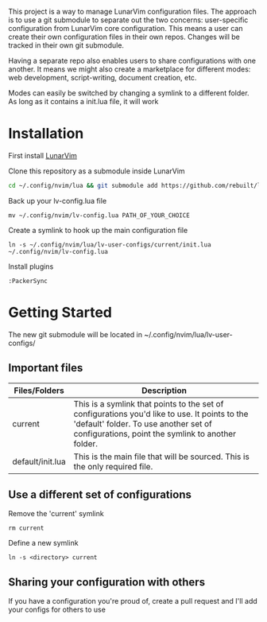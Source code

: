 This project is a way to manage LunarVim configuration files. The approach is to use a git submodule to separate out the two concerns: user-specific configuration from LunarVim core configuration. This means a user can create their own configuration files in their own repos. Changes will be tracked in their own git submodule.

Having a separate repo also enables users to share configurations with one another. It means we might also create a marketplace for different modes: web development, script-writing, document creation, etc.

Modes can easily be switched by changing a symlink to a different folder. As long as it contains a init.lua file, it will work

# Installation

First install [LunarVim](https://github.com/ChristianChiarulli/LunarVim)

Clone this repository as a submodule inside LunarVim

```bash
cd ~/.config/nvim/lua && git submodule add https://github.com/rebuilt/lv-user-configs.git
```

Back up your lv-config.lua file

```
mv ~/.config/nvim/lv-config.lua PATH_OF_YOUR_CHOICE
```

Create a symlink to hook up the main configuration file

```
ln -s ~/.config/nvim/lua/lv-user-configs/current/init.lua ~/.config/nvim/lv-config.lua
```

Install plugins

```
:PackerSync
```

# Getting Started

The new git submodule will be located in ~/.config/nvim/lua/lv-user-configs/

## Important files

| Files/Folders    | Description                                                                                                                                                                                 |
| ---------------- | ------------------------------------------------------------------------------------------------------------------------------------------------------------------------------------------- |
| current          | This is a symlink that points to the set of configurations you'd like to use. It points to the 'default' folder. To use another set of configurations, point the symlink to another folder. |
| default/init.lua | This is the main file that will be sourced. This is the only required file.                                                                                                                 |

## Use a different set of configurations

Remove the 'current' symlink

```
rm current
```

Define a new symlink

```
ln -s <directory> current
```

## Sharing your configuration with others

If you have a configuration you're proud of, create a pull request and I'll add your configs for others to use
